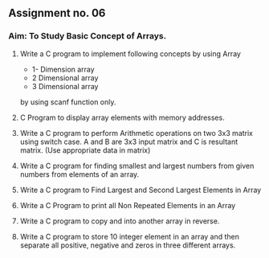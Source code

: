 ## Assignment no. 06

### Aim: To Study Basic Concept of Arrays.


1.  Write a C program to implement following concepts by using Array
    - 1- Dimension array
    - 2 Dimensional array
    - 3 Dimensional array
      
    by using scanf function only. 

2.  C Program to display array elements with memory  addresses.

3. Write a C program to perform Arithmetic operations on two 3x3 matrix using switch case.
	A and B are 3x3 input matrix and C is resultant matrix. (Use appropriate data in matrix)

4. Write a C program for finding smallest and largest numbers from given numbers from elements of an array. 

5. Write a C program to Find Largest and Second Largest Elements in Array

6. Write a C Program to print all Non Repeated Elements in an Array

7.  Write a C program to copy and into another array in reverse.

8. Write a C program to store 10 integer element in an array and then separate all positive, negative and zeros in three different arrays.
